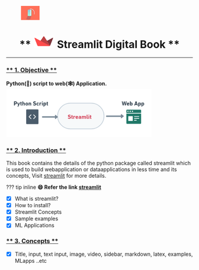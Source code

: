 <!-- # <center>![](images/book.png) ** 🙏 Welcome to Streamlit Book ** </center> -->

<figure>
    <img src="images/Book.gif" width="50" />
    <!-- <figcaption>Text/Title</figcaption> -->
</figure>

# <center> **  ![](images/Color_Dark_Bg.png) Streamlit Digital Book ** </center>

---

### <u> ** 1. Objective ** </u>

<strong>Python(🐍) script to web(🕸) Application.</strong>
![](images/Conversion.png)

### <u> ** 2. Introduction ** </u>

This book contains the details of the python package called streamlit which is used to build webapplication or dataapplications in less time and its concepts, Visit [streamlit](https://www.streamlit.io/) for more details.

??? tip inline
    <strong> :smile:  Refer the link [streamlit](https://www.streamlit.io/) </strong>

- [x] What is streamlit?
- [x] How to install?
- [x] Streamlit Concepts
- [x] Sample examples
- [x] ML Applications

### <u> ** 3. Concepts ** </u>

- [x] Title, input, text input, image, video, sidebar, markdown, latex, examples, MLapps ..etc

<!-- blockdiag {
    A -> B -> C -> D;
    A -> E -> F -> G;
} -->

<!-- ### ** References **
- [docs](https://docs.streamlit.io/en/stable/) -->